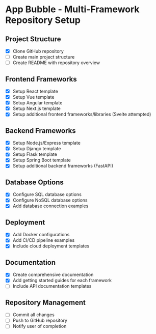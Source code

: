 # App Bubble - Multi-Framework Repository Setup

## Project Structure
- [x] Clone GitHub repository
- [ ] Create main project structure
- [ ] Create README with repository overview

## Frontend Frameworks
- [x] Setup React template
- [x] Setup Vue template
- [x] Setup Angular template
- [x] Setup Next.js template
- [x] Setup additional frontend frameworks/libraries (Svelte attempted)

## Backend Frameworks
- [x] Setup Node.js/Express template
- [x] Setup Django template
- [x] Setup Flask template
- [x] Setup Spring Boot template
- [x] Setup additional backend frameworks (FastAPI)

## Database Options
- [x] Configure SQL database options
- [x] Configure NoSQL database options
- [x] Add database connection examples

## Deployment
- [x] Add Docker configurations
- [x] Add CI/CD pipeline examples
- [x] Include cloud deployment templates

## Documentation
- [x] Create comprehensive documentation
- [x] Add getting started guides for each framework
- [ ] Include API documentation templates

## Repository Management
- [ ] Commit all changes
- [ ] Push to GitHub repository
- [ ] Notify user of completion
